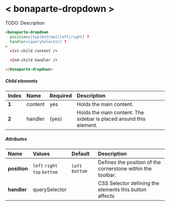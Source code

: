 # < bonaparte-dropdown >
TODO: Description 


```html
<bonaparte-dropdown
  position=[top|bottom][left|right] ?
  handler=[querySelector] ?
>
  <1st-child content />

  <2nd-child handler /> 

</bonaparte-dropdown>
```

##### Child elements
Index | Name |  Required | Description 
:--------- | :--- | :------ | :-----
__1__ | content | yes | Holds the main content. 
__2__ | handler | (yes) | Holds the main content. The sidebar is placed around this element.


##### Attributes
Name | Values | Default | Description 
:--------- | :--- | :------ | :----------
__position__ | `left` `right`<br>`top` `bottom` | `left bottom` | Defines the position of the cornerstone within the toolbar.
__handler__ | querySelector |  | CSS Selector defining the elements this button affects
